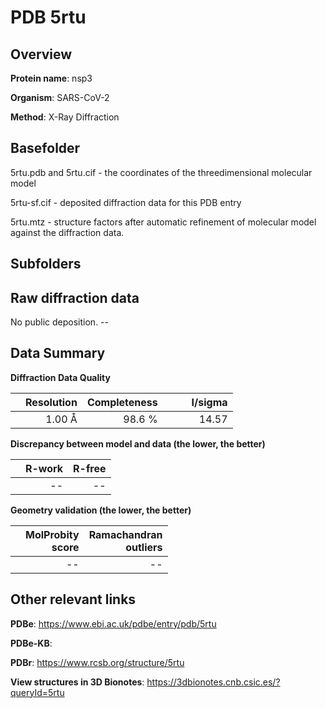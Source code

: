 # PDB 5rtu

## Overview

**Protein name**: nsp3

**Organism**: SARS-CoV-2

**Method**: X-Ray Diffraction



## Basefolder

5rtu.pdb and 5rtu.cif - the coordinates of the threedimensional molecular model

5rtu-sf.cif - deposited diffraction data for this PDB entry

5rtu.mtz - structure factors after automatic refinement of molecular model against the diffraction data.

## Subfolders









## Raw diffraction data

No public deposition. --<br> 

## Data Summary
**Diffraction Data Quality**

|   | Resolution | Completeness| I/sigma |
|---|-------------:|----------------:|--------------:|
|   |1.00 Å|98.6  %|<img width=50/>14.57|

**Discrepancy between model and data (the lower, the better)**

|   | **R-work**| **R-free**   
|---|-------------:|----------------:|           
||--|--|

**Geometry validation (the lower, the better)**

|   |**MolProbity<br>score**| **Ramachandran<br>outliers** 
|---|-------------:|----------------:|
||--|--|

 

 



## Other relevant links 
**PDBe**:  https://www.ebi.ac.uk/pdbe/entry/pdb/5rtu

**PDBe-KB**:  
 
**PDBr**: https://www.rcsb.org/structure/5rtu 

**View structures in 3D Bionotes**: https://3dbionotes.cnb.csic.es/?queryId=5rtu

